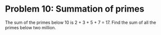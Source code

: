 # Problem 10: Summation of primes

The sum of the primes below 10 is 2 + 3 + 5 + 7 = 17. Find the sum of
all the primes below two million.
